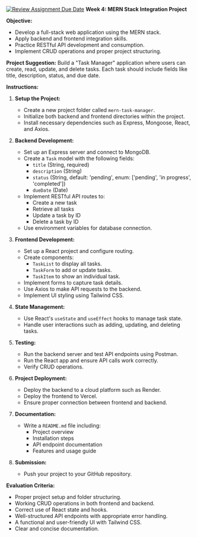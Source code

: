 [![Review Assignment Due Date](https://classroom.github.com/assets/deadline-readme-button-22041afd0340ce965d47ae6ef1cefeee28c7c493a6346c4f15d667ab976d596c.svg)](https://classroom.github.com/a/qLSYLPjq)
**Week 4: MERN Stack Integration Project**

**Objective:**

- Develop a full-stack web application using the MERN stack.
- Apply backend and frontend integration skills.
- Practice RESTful API development and consumption.
- Implement CRUD operations and proper project structuring.

**Project Suggestion:** Build a "Task Manager" application where users can create, read, update, and delete tasks. Each task should include fields like title, description, status, and due date.

**Instructions:**

1. **Setup the Project:**
   - Create a new project folder called `mern-task-manager`.
   - Initialize both backend and frontend directories within the project.
   - Install necessary dependencies such as Express, Mongoose, React, and Axios.

2. **Backend Development:**
   - Set up an Express server and connect to MongoDB.
   - Create a `Task` model with the following fields:
     - `title` (String, required)
     - `description` (String)
     - `status` (String, default: 'pending', enum: ['pending', 'in progress', 'completed'])
     - `dueDate` (Date)
   - Implement RESTful API routes to:
     - Create a new task
     - Retrieve all tasks
     - Update a task by ID
     - Delete a task by ID
   - Use environment variables for database connection.

3. **Frontend Development:**
   - Set up a React project and configure routing.
   - Create components:
     - `TaskList` to display all tasks.
     - `TaskForm` to add or update tasks.
     - `TaskItem` to show an individual task.
   - Implement forms to capture task details.
   - Use Axios to make API requests to the backend.
   - Implement UI styling using Tailwind CSS.

4. **State Management:**
   - Use React's `useState` and `useEffect` hooks to manage task state.
   - Handle user interactions such as adding, updating, and deleting tasks.

5. **Testing:**
   - Run the backend server and test API endpoints using Postman.
   - Run the React app and ensure API calls work correctly.
   - Verify CRUD operations.

6. **Project Deployment:**
   - Deploy the backend to a cloud platform such as Render.
   - Deploy the frontend to Vercel.
   - Ensure proper connection between frontend and backend.

7. **Documentation:**
   - Write a `README.md` file including:
     - Project overview
     - Installation steps
     - API endpoint documentation
     - Features and usage guide

8. **Submission:**
   - Push your project to your GitHub repository.

**Evaluation Criteria:**

- Proper project setup and folder structuring.
- Working CRUD operations in both frontend and backend.
- Correct use of React state and hooks.
- Well-structured API endpoints with appropriate error handling.
- A functional and user-friendly UI with Tailwind CSS.
- Clear and concise documentation.

